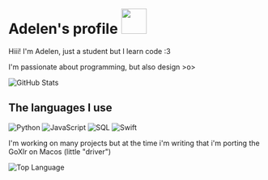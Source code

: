# Adelen's profile  <img src="https://media.tenor.com/images/fb61457a217341894bd5ba5ad0311f70/tenor.gif" width="50">

Hiii! I'm Adelen, just a student but I learn code :3

I'm passionate about programming, but also design >o>
<br>

<img alt = "GitHub Stats" src="https://github-readme-stats.vercel.app/api?username=Adelenade&show_icons=true&hide=issues&theme=cobalt">

## The languages I use
![Python](https://img.shields.io/badge/-Python-informational?style=for-the-badge&logo=Python&logoColor=white)
![JavaScript](https://img.shields.io/badge/-JavaScript-E7BA15?style=for-the-badge&logo=JavaScript&logoColor=white)
![SQL](https://img.shields.io/badge/-SQL-lightgrey?style=for-the-badge&logo=MySQL&logoColor=white)
![Swift](https://img.shields.io/badge/swift-F54A2A?style=for-the-badge&logo=swift&logoColor=white)
<br>

I'm working on many projects but at the time i'm writing that i'm porting the GoXlr on Macos (little "driver")

<img alt = "Top Language" src="https://github-readme-stats.vercel.app/api/top-langs/?username=Adelenade&theme=cobalt&layout=compact">
